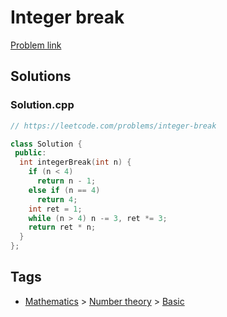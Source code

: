 # Integer break

[Problem link](https://leetcode.com/problems/integer-break)

## Solutions


### Solution.cpp
```cpp
// https://leetcode.com/problems/integer-break

class Solution {
 public:
  int integerBreak(int n) {
    if (n < 4)
      return n - 1;
    else if (n == 4)
      return 4;
    int ret = 1;
    while (n > 4) n -= 3, ret *= 3;
    return ret * n;
  }
};
```
## Tags

* [Mathematics](/Collections/mathematics.md#mathematics) > [Number theory](/Collections/mathematics.md#number-theory) > [Basic](/Collections/mathematics.md#basic)
